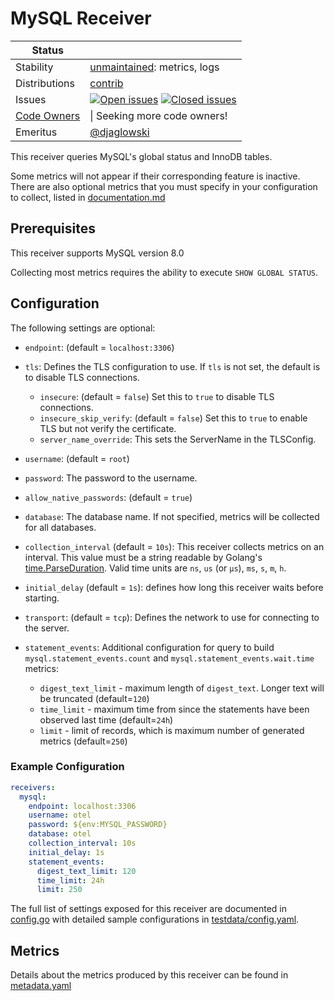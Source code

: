 # MySQL Receiver

<!-- status autogenerated section -->
| Status        |           |
| ------------- |-----------|
| Stability     | [unmaintained]: metrics, logs   |
| Distributions | [contrib] |
| Issues        | [![Open issues](https://img.shields.io/github/issues-search/open-telemetry/opentelemetry-collector-contrib?query=is%3Aissue%20is%3Aopen%20label%3Areceiver%2Fmysql%20&label=open&color=orange&logo=opentelemetry)](https://github.com/open-telemetry/opentelemetry-collector-contrib/issues?q=is%3Aopen+is%3Aissue+label%3Areceiver%2Fmysql) [![Closed issues](https://img.shields.io/github/issues-search/open-telemetry/opentelemetry-collector-contrib?query=is%3Aissue%20is%3Aclosed%20label%3Areceiver%2Fmysql%20&label=closed&color=blue&logo=opentelemetry)](https://github.com/open-telemetry/opentelemetry-collector-contrib/issues?q=is%3Aclosed+is%3Aissue+label%3Areceiver%2Fmysql) |
| [Code Owners](https://github.com/open-telemetry/opentelemetry-collector-contrib/blob/main/CONTRIBUTING.md#becoming-a-code-owner)    |  \| Seeking more code owners! |
| Emeritus      | [@djaglowski](https://www.github.com/djaglowski) |

[unmaintained]: https://github.com/open-telemetry/opentelemetry-collector/blob/main/docs/component-stability.md#unmaintained
[contrib]: https://github.com/open-telemetry/opentelemetry-collector-releases/tree/main/distributions/otelcol-contrib
<!-- end autogenerated section -->

This receiver queries MySQL's global status and InnoDB tables.

Some metrics will not appear if their corresponding feature is inactive.  
There are also optional metrics that you must specify in your configuration to collect,  listed in [documentation.md](./documentation.md) 

## Prerequisites

This receiver supports MySQL version 8.0

Collecting most metrics requires the ability to execute `SHOW GLOBAL STATUS`.

## Configuration


The following settings are optional:
- `endpoint`: (default = `localhost:3306`)
- `tls`: Defines the TLS configuration to use. If `tls` is not set, the default is to disable TLS connections.
  - `insecure`: (default = `false`) Set this to `true` to disable TLS connections.
  - `insecure_skip_verify`: (default = `false`) Set this to `true` to enable TLS but not verify the certificate.
  - `server_name_override`: This sets the ServerName in the TLSConfig.  
- `username`: (default = `root`)
- `password`: The password to the username.
- `allow_native_passwords`: (default = `true`)
- `database`: The database name. If not specified, metrics will be collected for all databases.

- `collection_interval` (default = `10s`): This receiver collects metrics on an interval. This value must be a string readable by Golang's [time.ParseDuration](https://pkg.go.dev/time#ParseDuration). Valid time units are `ns`, `us` (or `µs`), `ms`, `s`, `m`, `h`.
- `initial_delay` (default = `1s`): defines how long this receiver waits before starting.

- `transport`: (default = `tcp`): Defines the network to use for connecting to the server.
- `statement_events`: Additional configuration for query to build `mysql.statement_events.count` and `mysql.statement_events.wait.time` metrics:
  - `digest_text_limit` - maximum length of `digest_text`. Longer text will be truncated (default=`120`)
  - `time_limit` - maximum time from since the statements have been observed last time (default=`24h`)
  - `limit` - limit of records, which is maximum number of generated metrics (default=`250`)

### Example Configuration

```yaml
receivers:
  mysql:
    endpoint: localhost:3306
    username: otel
    password: ${env:MYSQL_PASSWORD}
    database: otel
    collection_interval: 10s
    initial_delay: 1s
    statement_events:
      digest_text_limit: 120
      time_limit: 24h
      limit: 250
```

The full list of settings exposed for this receiver are documented in [config.go](./config.go) with detailed sample configurations in [testdata/config.yaml](./testdata/config.yaml).

## Metrics

Details about the metrics produced by this receiver can be found in [metadata.yaml](./metadata.yaml)

